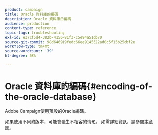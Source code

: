 ```yaml
---
product: campaign
title: Oracle 資料庫的編碼
description: Oracle 資料庫的編碼
audience: production
content-type: reference
topic-tags: troubleshooting
exl-id: e37cf5d4-382b-4156-81f3-c5e94a51db70
source-git-commit: 98d646919fedc66ee9145522ad0c5f15b25dbf2e
workflow-type: tm+mt
source-wordcount: '39'
ht-degree: 58%

---
```


# Oracle 資料庫的編碼{#encoding-of-the-oracle-database}

Adobe Campaign使用預設的Oracle編碼。

如果使用不同的版本，可能會發生不相容的情形。 如需詳細資訊，請參閱[本章節](../../installation/using/database.md#oracle)。
